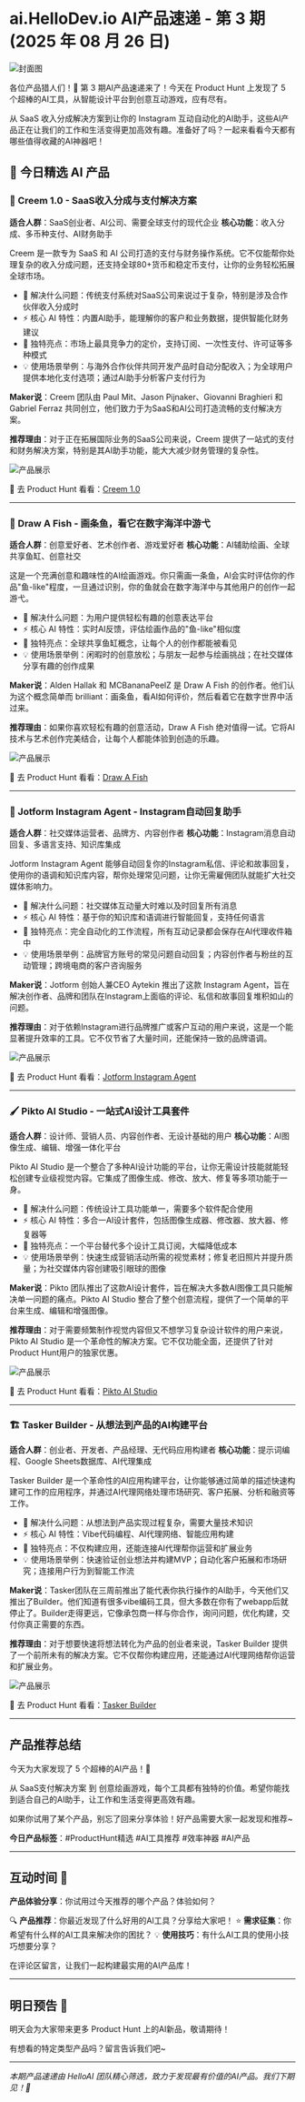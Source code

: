 # ai.HelloDev.io AI产品速递 - 第 3 期 (2025 年 08 月 26 日)

![封面图](./cover.jpg)

各位产品猎人们！🚀 第 3 期AI产品速递来了！今天在 Product Hunt 上发现了 5 个超棒的AI工具，从智能设计平台到创意互动游戏，应有尽有。

从 SaaS 收入分成解决方案到让你的 Instagram 互动自动化的AI助手，这些AI产品正在让我们的工作和生活变得更加高效有趣。准备好了吗？一起来看看今天都有哪些值得收藏的AI神器吧！

## 🚀 今日精选 AI 产品

### 🎨 Creem 1.0 - SaaS收入分成与支付解决方案

**适合人群**：SaaS创业者、AI公司、需要全球支付的现代企业
**核心功能**：收入分成、多币种支付、AI财务助手

Creem 是一款专为 SaaS 和 AI 公司打造的支付与财务操作系统。它不仅能帮你处理复杂的收入分成问题，还支持全球80+货币和稳定币支付，让你的业务轻松拓展全球市场。

- 🎯 解决什么问题：传统支付系统对SaaS公司来说过于复杂，特别是涉及合作伙伴收入分成时
- ⚡ 核心 AI 特性：内置AI助手，能理解你的客户和业务数据，提供智能化财务建议
- 🌟 独特亮点：市场上最具竞争力的定价，支持订阅、一次性支付、许可证等多种模式
- 💡 使用场景举例：与海外合作伙伴共同开发产品时自动分配收入；为全球用户提供本地化支付选项；通过AI助手分析客户支付行为

**Maker说**：Creem 团队由 Paul Mit、Jason Pijnaker、Giovanni Braghieri 和 Gabriel Ferraz 共同创立，他们致力于为SaaS和AI公司打造流畅的支付解决方案。

**推荐理由**：对于正在拓展国际业务的SaaS公司来说，Creem 提供了一站式的支付和财务解决方案，特别是其AI助手功能，能大大减少财务管理的复杂性。

![产品展示](./images/20250826_91518640_ai_screenshot_057476b0.png)

🔗 去 Product Hunt 看看：[Creem 1.0](https://www.producthunt.com/products/creem)

---

### 🐠 Draw A Fish - 画条鱼，看它在数字海洋中游弋

**适合人群**：创意爱好者、艺术创作者、游戏爱好者
**核心功能**：AI辅助绘画、全球共享鱼缸、创意社交

这是一个充满创意和趣味性的AI绘画游戏。你只需画一条鱼，AI会实时评估你的作品"鱼-like"程度，一旦通过识别，你的鱼就会在数字海洋中与其他用户的创作一起游弋。

- 🎯 解决什么问题：为用户提供轻松有趣的创意表达平台
- ⚡ 核心 AI 特性：实时AI反馈，评估绘画作品的"鱼-like"相似度
- 🌟 独特亮点：全球共享鱼缸概念，让每个人的创作都能被看见
- 💡 使用场景举例：闲暇时的创意放松；与朋友一起参与绘画挑战；在社交媒体分享有趣的创作成果

**Maker说**：Alden Hallak 和 MCBananaPeelZ 是 Draw A Fish 的创作者。他们认为这个概念简单而 brilliant：画条鱼，看AI如何评价，然后看着它在数字世界中活过来。

**推荐理由**：如果你喜欢轻松有趣的创意活动，Draw A Fish 绝对值得一试。它将AI技术与艺术创作完美结合，让每个人都能体验到创造的乐趣。

![产品展示](./images/20250826_10086310_ai_screenshot_0099e7a6.png)

🔗 去 Product Hunt 看看：[Draw A Fish](https://www.producthunt.com/products/draw-a-fish)

---

### 💬 Jotform Instagram Agent - Instagram自动回复助手

**适合人群**：社交媒体运营者、品牌方、内容创作者
**核心功能**：Instagram消息自动回复、多语言支持、知识库集成

Jotform Instagram Agent 能够自动回复你的Instagram私信、评论和故事回复，使用你的语调和知识库内容，帮你处理常见问题，让你无需雇佣团队就能扩大社交媒体影响力。

- 🎯 解决什么问题：社交媒体互动量大时难以及时回复所有消息
- ⚡ 核心 AI 特性：基于你的知识库和语调进行智能回复，支持任何语言
- 🌟 独特亮点：完全自动化的工作流程，所有互动记录都会保存在AI代理收件箱中
- 💡 使用场景举例：品牌官方账号的常见问题自动回复；内容创作者与粉丝的互动管理；跨境电商的客户咨询服务

**Maker说**：Jotform 创始人兼CEO Aytekin 推出了这款 Instagram Agent，旨在解决创作者、品牌和团队在Instagram上面临的评论、私信和故事回复堆积如山的问题。

**推荐理由**：对于依赖Instagram进行品牌推广或客户互动的用户来说，这是一个能显著提升效率的工具。它不仅节省了大量时间，还能保持一致的品牌语调。

![产品展示](./images/20250826_20835949_ai_screenshot_013dee6d.png)

🔗 去 Product Hunt 看看：[Jotform Instagram Agent](https://www.producthunt.com/products/jotform)

---

### 🖌️ Pikto AI Studio - 一站式AI设计工具套件

**适合人群**：设计师、营销人员、内容创作者、无设计基础的用户
**核心功能**：AI图像生成、编辑、增强一体化平台

Pikto AI Studio 是一个整合了多种AI设计功能的平台，让你无需设计技能就能轻松创建专业级视觉内容。它集成了图像生成、修改、放大、修复等多项功能于一身。

- 🎯 解决什么问题：传统设计工具功能单一，需要多个软件配合使用
- ⚡ 核心 AI 特性：多合一AI设计套件，包括图像生成器、修改器、放大器、修复器等
- 🌟 独特亮点：一个平台替代多个设计工具订阅，大幅降低成本
- 💡 使用场景举例：快速生成营销活动所需的视觉素材；修复老旧照片并提升质量；为社交媒体内容创建吸引眼球的图像

**Maker说**：Pikto 团队推出了这款AI设计套件，旨在解决大多数AI图像工具只能解决单一问题的痛点。Pikto AI Studio 整合了整个创意流程，提供了一个简单的平台来生成、编辑和增强图像。

**推荐理由**：对于需要频繁制作视觉内容但又不想学习复杂设计软件的用户来说，Pikto AI Studio 是一个革命性的解决方案。它不仅功能全面，还提供了针对Product Hunt用户的独家优惠。

![产品展示](./images/20250826_44302743_ai_screenshot_02a40197.png)

🔗 去 Product Hunt 看看：[Pikto AI Studio](https://www.producthunt.com/products/piktochart)

---

### 🏗️ Tasker Builder - 从想法到产品的AI构建平台

**适合人群**：创业者、开发者、产品经理、无代码应用构建者
**核心功能**：提示词编程、Google Sheets数据库、AI代理集成

Tasker Builder 是一个革命性的AI应用构建平台，让你能够通过简单的描述快速构建可工作的应用程序，并通过AI代理网络处理市场研究、客户拓展、分析和融资等工作。

- 🎯 解决什么问题：从想法到产品实现过程复杂，需要大量技术知识
- ⚡ 核心 AI 特性：Vibe代码编程、AI代理网络、智能应用构建
- 🌟 独特亮点：不仅构建应用，还能连接AI代理帮你运营和扩展业务
- 💡 使用场景举例：快速验证创业想法并构建MVP；自动化客户拓展和市场研究；连接用户行为到智能工作流

**Maker说**：Tasker团队在三周前推出了能代表你执行操作的AI助手，今天他们又推出了Builder。他们知道有很多vibe编码工具，但大多数在你有了webapp后就停止了。Builder走得更远，它像承包商一样与你合作，询问问题，优化构建，交付你真正需要的东西。

**推荐理由**：对于想要快速将想法转化为产品的创业者来说，Tasker Builder 提供了一个前所未有的解决方案。它不仅帮你构建应用，还能通过AI代理网络帮你运营和扩展业务。

![产品展示](./images/20250826_95217989_ai_screenshot_05ace945.png)

🔗 去 Product Hunt 看看：[Tasker Builder](https://www.producthunt.com/products/tasker-builder)

---

## 产品推荐总结

今天为大家发现了 5 个超棒的AI产品！🚀

从 SaaS支付解决方案 到 创意绘画游戏，每个工具都有独特的价值。希望你能找到适合自己的AI助手，让工作和生活变得更高效有趣。

如果你试用了某个产品，别忘了回来分享体验！好产品需要大家一起发现和推荐~

**今日产品标签**：#ProductHunt精选 #AI工具推荐 #效率神器 #AI产品

---

## 互动时间 💬

**产品体验分享**：你试用过今天推荐的哪个产品？体验如何？

🔍 **产品推荐**：你最近发现了什么好用的AI工具？分享给大家吧！
⭐ **需求征集**：你希望有什么样的AI工具来解决你的困扰？
💡 **使用技巧**：有什么AI工具的使用小技巧想要分享？

在评论区留言，让我们一起构建最实用的AI产品库！

---

## 明日预告 🔮

明天会为大家带来更多 Product Hunt 上的AI新品，敬请期待！

有想看的特定类型产品吗？留言告诉我们吧~

---

*本期产品速递由 HelloAI 团队精心筛选，致力于发现最有价值的AI产品。我们下期见！👋*